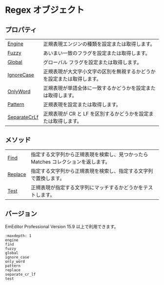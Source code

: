 # Regex オブジェクト

## プロパティ

|     |     |
| --- | --- |
| [Engine](engine) | 正規表現エンジンの種類を設定または取得します。 |
| [Fuzzy](fuzzy) | あいまい一致のフラグを設定または取得します。 |
| [Global](global) | グローバル フラグを設定または取得します。 |
| [IgnoreCase](ignore_case) | 正規表現が大文字小文字の区別を無視するかどうかを設定または取得します。 |
| [OnlyWord](only_word) | 正規表現が単語全体に一致するかどうかを設定または取得します。 |
| [Pattern](pattern) | 正規表現を設定または取得します。 |
| [SeparateCrLf](separate_cr_lf) | 正規表現が CR と LF を区別するかどうかを設定または取得します。 |

## メソッド

|     |     |
| --- | --- |
| [Find](find) | 指定する文字列から正規表現を検索し、見つかったら Matches コレクションを返します。 |
| [Replace](replace) | 指定する文字列から正規表現を検索し、指定する文字列で置換します。 |
| [Test](test) | 正規表現が指定する文字列にマッチするかどうかをテストします。 |

## バージョン

EmEditor Professional Version 15.9 以上で利用できます。


```{toctree}
:maxdepth: 1
engine
find
fuzzy
global
ignore_case
only_word
pattern
replace
separate_cr_lf
test
```
